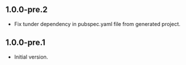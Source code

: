 ## 1.0.0-pre.2
- Fix tunder dependency in pubspec.yaml file from generated project.

## 1.0.0-pre.1

- Initial version.
